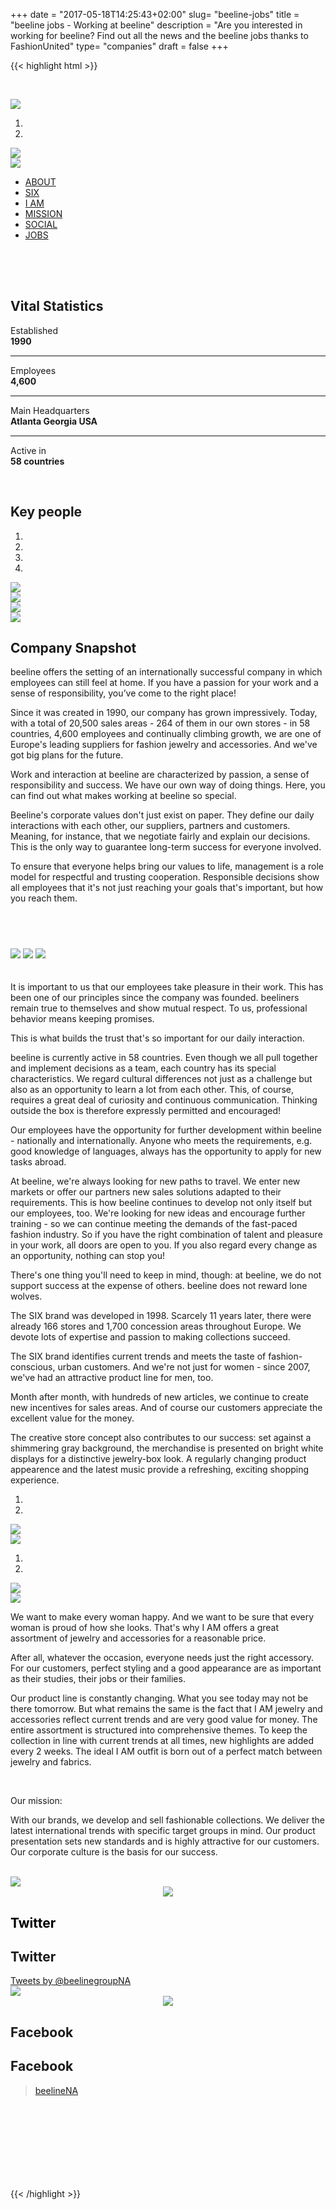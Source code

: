 +++
date = "2017-05-18T14:25:43+02:00"
slug= "beeline-jobs"
title = "beeline jobs - Working at beeline"
description = "Are you interested in working for beeline? Find out all the news and the beeline jobs thanks to FashionUnited"
type= "companies"
draft = false
+++

{{< highlight html >}}
<link rel="stylesheet" type="text/css" href="/global-assets/brands/beeline/css/beeline-ebp.css">
<div id="fb-root">
	&nbsp;</div>
<script>
(function(d, s, id) {
    var js, fjs = d.getElementsByTagName(s)[0];
    if (d.getElementById(id)) return;
    js = d.createElement(s);
    js.id = id;
    js.src = "//connect.facebook.net/nl_NL/sdk.js#xfbml=1&version=v2.7";
    fjs.parentNode.insertBefore(js, fjs);
}(document, 'script', 'facebook-jssdk'));
</script>

<div style="padding-bottom: 50px;">
	<p>
		<a data-toggle="tab" href="#about"> <img class="img-responsive" src="/images/landing-pages/beeline/beeline-group_logo2015.jpg" style="margin: 0 auto;" /> </a></p>
<!-- BEGIN CAROUSEL -->	<div class="carousel slide" data-ride="carousel" id="carousel-beeline-header" style="margin:0 auto;">
<!-- Indicators -->		<ol class="carousel-indicators">
			<li class="active" data-slide-to="0" data-target="#carousel-beeline-header">
				&nbsp;</li>
			<li data-slide-to="1" data-target="#carousel-beeline-header">
				&nbsp;</li>
		</ol>
<!-- Wrapper for slides -->		<div class="carousel-inner">
			<div class="item active">
				<img class="img-responsive" src="/images/landing-pages/beeline/2017usa/beeline4_1200x490_exc.jpg" /></div>
			<div class="item">
				<img class="img-responsive" src="/images/landing-pages/beeline/2017usa/beeline-boosted_1200x490-exc2.jpg" /></div>
		</div>
	</div>
<!-- END CAROUSEL --><!-- Nav tabs -->	<ul class="nav nav-tabs nav-justified">
		<li class="active">
			<a data-toggle="tab" href="#about">ABOUT</a></li>
		<li>
			<a data-toggle="tab" href="#six">SIX</a></li>
		<li>
			<a data-toggle="tab" href="#iam">I&nbsp;AM</a></li>
		<li>
			<a data-toggle="tab" href="#mission">MISSION</a></li>
		<li>
			<a data-toggle="tab" href="#social">SOCIAL</a></li>
		<li>
			<a data-toggle="tab" href="#jobs">JOBS</a></li>
	</ul>
</div>
<!-- Tab panes --><div class="tab-content" style="padding-bottom: 100px;">
	<div class="tab-pane fade in active" id="about">
		<div class="row" style="margin:0 auto;">
			<div class="col-sm-2">
				<h2>Vital Statistics</h2>
				<p>Established<br />
					<strong>1990</strong></p>
				<hr style="height:2px;border-width:0;color:gray;background-color:gray" />
				<p>Employees<br />
					<strong>4,600</strong></p>
				<hr style="height:2px;border-width:0;color:gray;background-color:gray" />
				<p>Main Headquarters<br />
					<strong>Atlanta Georgia USA</strong></p>
				<hr style="height:2px;border-width:0;color:gray;background-color:gray" />
				<p>Active in<br />
					<strong>58 countries</strong></p>
				<p>&nbsp;</p>
				<h2>Key people</h2>
<!-- BEGIN CAROUSEL -->	
<div class="carousel slide" data-ride="carousel" id="carousel-key-people" style="margin:0 auto;">
<!-- Indicators -->	
<ol class="carousel-indicators">
						<li class="active" data-slide-to="0" data-target="#carousel-key-people">
							&nbsp;</li>
						<li data-slide-to="1" data-target="#carousel-key-people">
							&nbsp;</li>
						<li data-slide-to="2" data-target="#carousel-key-people">
							&nbsp;</li>
						<li data-slide-to="3" data-target="#carousel-key-people">
							&nbsp;</li>
					</ol>
<!-- Wrapper for slides -->					<div class="carousel-inner">
						<div class="item active">
							<img class="img-responsive" src="/images/landing-pages/beeline/2017usa/exec1_200x300.jpg" /></div>
						<div class="item">
							<img class="img-responsive" src="/images/landing-pages/beeline/2017usa/exec2_200x300.jpg" /></div>
						<div class="item">
							<img class="img-responsive" src="/images/landing-pages/beeline/2017usa/exec3_200x300.jpg" /></div>
						<div class="item">
							<img class="img-responsive" src="/images/landing-pages/beeline/2017usa/exec4_200x300.jpg" /></div>
					</div>
				</div>
<!-- END CAROUSEL -->			</div>
			<div class="col-sm-6">
				<h2>Company Snapshot</h2>
				<p>beeline offers the setting of an internationally successful company in which employees can still feel at home. If you have a passion for your work and a sense of responsibility, you’ve come to the right place!</p>
				<p>Since it was created in 1990, our company has grown impressively. Today, with a total of 20,500 sales areas - 264 of them in our own stores - in 58 countries, 4,600 employees and continually climbing growth, we are one of Europe's leading suppliers for fashion jewelry and accessories. And we've got big plans for the future.</p>
				<p>Work and interaction at beeline are characterized by passion, a sense of responsibility and success. We have our own way of doing things. Here, you can find out what makes working at beeline so special.</p>
				<p>Beeline's corporate values don't just exist on paper. They define our daily interactions with each other, our suppliers, partners and customers. Meaning, for instance, that we negotiate fairly and explain our decisions. This is the only way to guarantee long-term success for everyone involved.</p>
				<p>To ensure that everyone helps bring our values to life, management is a role model for respectful and trusting cooperation. Responsible decisions show all employees that it's not just reaching your goals that's important, but how you reach them.</p>
			</div>
			<div class="col-sm-4">
				<h2>
					&nbsp;</h2>
				<img class="img-responsive" src="/images/landing-pages/beeline/2017usa/beeline-boosted_1200x800.jpg" style="padding-bottom: 20px;" /> <img class="img-responsive" src="/images/landing-pages/beeline/2017usa/beeline4_1200x800.jpg" style="padding-bottom: 20px;" /> <img class="img-responsive" src="/images/landing-pages/beeline/2017usa/execgroup_1200x780.jpg" style="padding-bottom: 20px;" /></div>
		</div>
		<div class="row" style="margin:0 auto;">
			<div class="col-sm-12">
				<p>It is important to us that our employees take pleasure in their work. This has been one of our principles since the company was founded. beeliners remain true to themselves and show mutual respect. To us, professional behavior means keeping promises.</p>
				<p>This is what builds the trust that's so important for our daily interaction.</p>
				<p>beeline is currently active in 58 countries. Even though we all pull together and implement decisions as a team, each country has its special characteristics. We regard cultural differences not just as a challenge but also as an opportunity to learn a lot from each other. This, of course, requires a great deal of curiosity and continuous communication. Thinking outside the box is therefore expressly permitted and encouraged!</p>
				<p>Our employees have the opportunity for further development within beeline - nationally and internationally. Anyone who meets the requirements, e.g. good knowledge of languages, always has the opportunity to apply for new tasks abroad.</p>
				<p>At beeline, we're always looking for new paths to travel. We enter new markets or offer our partners new sales solutions adapted to their requirements. This is how beeline continues to develop not only itself but our employees, too. We're looking for new ideas and encourage further training - so we can continue meeting the demands of the fast-paced fashion industry. So if you have the right combination of talent and pleasure in your work, all doors are open to you. If you also regard every change as an opportunity, nothing can stop you!</p>
				<p>There's one thing you'll need to keep in mind, though: at beeline, we do not support success at the expense of others. beeline does not reward lone wolves.</p>
			</div>
		</div>
	</div>
	<div class="tab-pane" id="six">
		<div class="row" style="margin:0 auto;">
			<div class="col-sm-6">
				<p>The SIX brand was developed in 1998. Scarcely 11 years later, there were already 166 stores and 1,700 concession areas throughout Europe. We devote lots of expertise and passion to making collections succeed.</p>
				<p>The SIX brand identifies current trends and meets the taste of fashion-conscious, urban customers. And we're not just for women - since 2007, we've had an attractive product line for men, too.</p>
				<p>Month after month, with hundreds of new articles, we continue to create new incentives for sales areas. And of course our customers appreciate the excellent value for the money.</p>
				<p>The creative store concept also contributes to our success: set against a shimmering gray background, the merchandise is presented on bright white displays for a distinctive jewelry-box look. A regularly changing product appearence and the latest music provide a refreshing, exciting shopping experience.</p>
			</div>
			<div class="col-sm-6">
<!-- BEGIN CAROUSEL -->				<div class="carousel slide" data-ride="carousel" id="carousel-six" style="margin:0 auto;">
<!-- Indicators -->					<ol class="carousel-indicators">
						<li class="active" data-slide-to="0" data-target="#carousel-six">
							&nbsp;</li>
						<li data-slide-to="1" data-target="#carousel-six">
							&nbsp;</li>
					</ol>
<!-- Wrapper for slides -->					<div class="carousel-inner">
						<div class="item active">
							<img class="img-responsive" src="/images/landing-pages/beeline/2017usa/six3_1200.jpg" /></div>
						<div class="item">
							<img class="img-responsive" src="/images/landing-pages/beeline/2017usa/six-fall_1200.jpg" /></div>
					</div>
<!-- Controls -->					<a class="left carousel-control" data-slide="prev" href="#carousel-six" role="button"> <span class="icon-prev fa-stack fa-lg"> </span> </a> <a class="right carousel-control" data-slide="next" href="#carousel-six" role="button"> <span class="icon-next fa-stack fa-lg"> </span> </a></div>
<!-- END CAROUSEL -->			</div>
		</div>
	</div>
	<div class="tab-pane" id="iam">
		<div class="row" style="margin:0 auto;">
			<div class="col-sm-3">
<!-- BEGIN CAROUSEL -->				<div class="carousel slide" data-ride="carousel" id="carousel-iam" style="margin:0 auto;">
<!-- Indicators -->					<ol class="carousel-indicators">
						<li class="active" data-slide-to="0" data-target="#carousel-iam">
							&nbsp;</li>
						<li data-slide-to="1" data-target="#carousel-iam">
							&nbsp;</li>
					</ol>
<!-- Wrapper for slides -->					<div class="carousel-inner">
						<div class="item active">
							<img class="img-responsive" src="/images/landing-pages/beeline/2017usa/iam-fall_283x610.jpg" /></div>
						<div class="item">
							<img class="img-responsive" src="/images/landing-pages/beeline/2017usa/iam-autumn_283x610.jpg" /></div>
					</div>
<!-- Controls -->					<a class="left carousel-control" data-slide="prev" href="#carousel-iam" role="button"> <span class="icon-prev fa-stack fa-lg"> </span> </a> <a class="right carousel-control" data-slide="next" href="#carousel-iam" role="button"> <span class="icon-next fa-stack fa-lg"> </span> </a></div>
<!-- END CAROUSEL -->			</div>
			<div class="col-sm-9">
				<p>We want to make every woman happy. And we want to be sure that every woman is proud of how she looks. That's why I AM offers a great assortment of jewelry and accessories for a reasonable price.</p>
				<p>After all, whatever the occasion, everyone needs just the right accessory. For our customers, perfect styling and a good appearance are as important as their studies, their jobs or their families.</p>
				<p>Our product line is constantly changing. What you see today may not be there tomorrow. But what remains the same is the fact that I AM jewelry and accessories reflect current trends and are very good value for money. The entire assortment is structured into comprehensive themes. To keep the collection in line with current trends at all times, new highlights are added every 2 weeks. The ideal I AM outfit is born out of a perfect match between jewelry and fabrics.</p>
			</div>
		</div>
	</div>
	<div class="tab-pane" id="mission">
		<div class="row" style="margin:0 auto;">
			<div class="col-sm-2">&nbsp;</div>
			<div class="col-sm-8">
				<p>Our mission:</p>
				<p>With our brands, we develop and sell fashionable collections. We deliver the latest international trends with specific target groups in mind. Our product presentation sets new standards and is highly attractive for our customers. Our corporate culture is the basis for our success.</p>
			</div>
			<div class="col-sm-2">&nbsp;</div>
		</div>
	</div>
	<div class="tab-pane" id="social">
		<div class="row" id="box-search" style="margin:0 auto;">
			<div class="col-sm-6">
				<div class="hovereffect">
					<div class="thumbnail text-center">
						<img class="img-responsive" src="/images/landing-pages/beeline/2017usa/beeline4_600x800-1.jpg" />
						<div align="center" class="caption">
							<img class="img-responsive" id="twitter" src="/images/landing-pages/c-and-a/twitter_white.svg" style="max-width: 80px;" /></div>
					</div>
					<div class="overlay2">
						<h2 style="color: #000">Twitter</h2>
					</div>
					<div class="overlay">
						<h2>Twitter</h2>
						<a class="twitter-timeline" data-height="600" href="@beelinegroupNA">Tweets by @beelinegroupNA</a> <script async="" src="//platform.twitter.com/widgets.js" charset="utf-8"></script><!-- TWITTER --><script>
                        ! function(d, s, id) {
                            var js, fjs = d.getElementsByTagName(s)[0],
                                p = /^http:/.test(d.location) ? 'http' : 'https';
                            if (!d.getElementById(id)) {
                                js = d.createElement(s);
                                js.id = id;
                                js.src = p + "://platform.twitter.com/widgets.js";
                                fjs.parentNode.insertBefore(js, fjs);
                            }
                        }(document, "script", "twitter-wjs");
                        </script></div>
				</div>
			</div>
			<div class="col-sm-6">
				<div class="hovereffect">
					<div class="thumbnail text-center">
						<img class="img-responsive" src="/images/landing-pages/beeline/2017usa/beeline4_600x800-2.jpg" />
						<div align="center" class="caption">
							<img class="img-responsive" id="facebook" src="/images/landing-pages/c-and-a/facebook_white.svg" style="max-width: 80px;" /></div>
					</div>
					<div class="overlay2">
						<h2>Facebook</h2>
					</div>
					<div class="overlay">
						<h2>Facebook</h2>
<!-- FACEBOOK --><div class="fb-page" data-adapt-container-width="true" data-hide-cover="true" data-href="http://facebook.com/beelineNA/" data-show-facepile="false" data-small-header="true" data-tabs="timeline"><blockquote cite="http://facebook.com/beelineNA/" class="fb-xfbml-parse-ignore"><a href="http://facebook.com/beelineNA/">beelineNA</a></blockquote>
						</div>
					</div>
				</div>
			</div>
		</div>
	</div>
	<div class="tab-pane" id="jobs">
		<div class="row" style="margin:0 auto;">
			<div class="col-sm-2">
				&nbsp;</div>
			<div class="col-sm-8">
				<div class="fu-accordion-list">
					<div class="fu-embed-jobs" data-component="CompanyJobs" data-limit="50" data-locales="en-US" data-profile_id="uS6B9xjYR6AMyzbTG">
<script src="/global-assets/jobs-embed/embed.js" async=""></script>					</div>
				</div>
			</div>
			<div class="col-sm-2">
				&nbsp;</div>
		</div>
	</div>
</div>
{{< /highlight >}}
